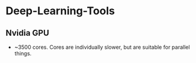 # Deep-Learning-Tools

## Nvidia GPU
- ~3500 cores. Cores are individually slower, but are suitable for parallel things.
